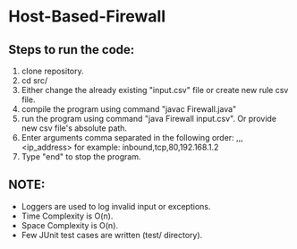 # Host-Based-Firewall

Steps to run the code:
----------------------

1) clone repository.
2) cd src/
3) Either change the already existing "input.csv" file or create new rule csv file.
4) compile the program using command "javac Firewall.java"
5) run the program using command "java Firewall input.csv". Or provide new csv file's absolute path.
6) Enter arguments comma separated in the following order: <direction>,<protocol>,<port>,<ip_address>
  for example: inbound,tcp,80,192.168.1.2
7) Type "end" to stop the program.



NOTE:
-------
* Loggers are used to log invalid input or exceptions.
* Time Complexity is O(n).
* Space Complexity is O(n). 
* Few JUnit test cases are written (test/ directory).

